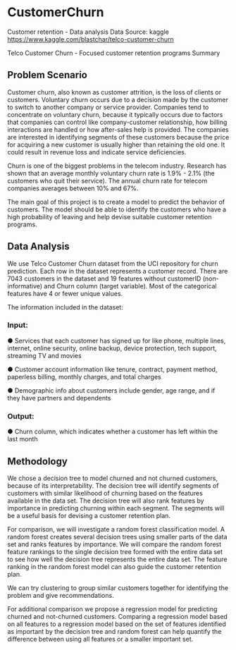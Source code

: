 # CustomerChurn

Customer retention - Data analysis
Data Source: kaggle
https://www.kaggle.com/blastchar/telco-customer-churn

Telco Customer Churn - Focused customer retention programs Summary

## Problem Scenario

Customer churn, also known as customer attrition, is the loss of clients or customers.
Voluntary churn occurs due to a decision made by the customer to switch to another company or service provider.  Companies tend to concentrate on voluntary churn, because it typically occurs due to factors that companies can control like company-customer relationship, how billing interactions are handled or how after-sales help is provided.
The companies are interested in identifying segments of these customers because the price for acquiring a new customer is usually higher than retaining the old one. It could result in revenue loss and indicate service deficiencies.

Churn is one of the biggest problems in the telecom industry. Research has shown that an average monthly voluntary churn rate is 1.9% - 2.1% (the customers who quit their service). The annual churn rate for telecom companies averages between 10% and 67%. 

The main goal of this project is to create a model to predict the behavior of customers. The model should be able to identify the customers who have a high probability of leaving and help devise suitable customer retention programs. 

## Data Analysis

We use Telco Customer Churn dataset from the UCI repository for churn prediction. 
Each row in the dataset represents a customer record. There are 7043 customers in the dataset and 19 features without customerID (non-informative) and Churn column (target variable). Most of the categorical features have 4 or fewer unique values. 

The information included in the dataset:

### Input: 

●	Services that each customer has signed up for like phone, multiple lines, internet, online security, online backup, device protection, tech support, streaming TV and movies

●	Customer account information like tenure, contract, payment method, paperless billing, monthly charges, and total charges

●	Demographic info about customers include gender, age range, and if they have partners and dependents 

### Output:

●	Churn column, which indicates whether a customer has left within the last month

## Methodology

We chose a decision tree to model churned and not churned customers, because of its interpretability. The decision tree will identify segments of customers with similar likelihood of churning based on the features available in the data set. The decision tree will also rank features by importance in predicting churning within each segment. The segments will be a useful basis for devising a customer retention plan.

For comparison, we will investigate a random forest classification model. A random forest creates several decision trees using smaller parts of the data set and ranks features by importance. We will compare the random forest feature rankings to the single decision tree formed with the entire data set to see how well the decision tree represents the entire data set. The feature ranking in the random forest model can also guide the customer retention plan.

We can try clustering to group similar customers together for identifying the problem and give recommendations.

For additional comparison we propose a regression model for predicting churned and not-churned customers. Comparing a regression model based on all features to a regression model based on the set of features identified as important by the decision tree and random forest can help quantify the difference between using all features or a smaller important set.

